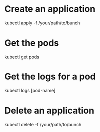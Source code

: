# Create an application
kubectl apply -f /your/path/to/bunch
# Get the pods
kubectl get pods
# Get the logs for a pod
kubectl logs [pod-name]
# Delete an application
kubectl delete -f /your/path/to/bunch

